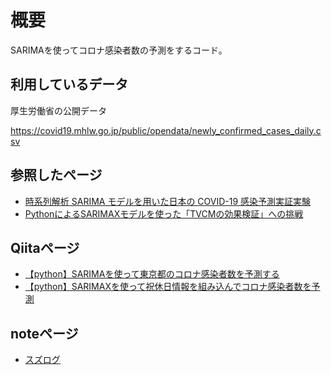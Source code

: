 # 概要
SARIMAを使ってコロナ感染者数の予測をするコード。

## 利用しているデータ
厚生労働省の公開データ

https://covid19.mhlw.go.jp/public/opendata/newly_confirmed_cases_daily.csv

## 参照したページ
- [時系列解析 SARIMA モデルを用いた日本の COVID-19 感染予測実証実験](https://ipsj.ixsq.nii.ac.jp/ej/?action=repository_uri&item_id=213180&file_id=1&file_no=1)
- [PythonによるSARIMAXモデルを使った「TVCMの効果検証」への挑戦](https://www.lifull.blog/entry/2019/12/25/151030)

## Qiitaページ
- [【python】SARIMAを使って東京都のコロナ感染者数を予測する](https://qiita.com/KENTAROSZK/items/a8d25122a9659967d9f4)
- [【python】SARIMAXを使って祝休日情報を組み込んでコロナ感染者数を予測](https://qiita.com/KENTAROSZK/items/0606c158fa692b73c550)

## noteページ
- [スズログ](https://note.com/kar1sumax/)
